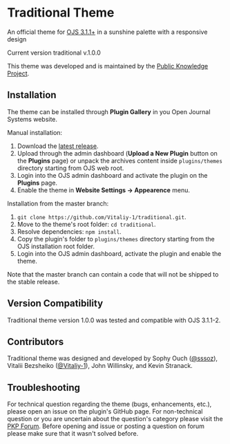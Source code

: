 # Traditional Theme
An official theme for [OJS 3.1.1+](https://pkp.sfu.ca/ojs/) in a sunshine palette with a responsive design

Current version traditional v.1.0.0

This theme was developed and is maintained by the [Public Knowledge Project](https://pkp.sfu.ca/). 

## Installation
The theme can be installed through **Plugin Gallery** in you Open Journal Systems website.

Manual installation: 
1. Download the [latest release](https://github.com/Vitaliy-1/traditional/releases).
2. Upload through the admin dashboard (**Upload a New Plugin** button on the **Plugins** page) or unpack the archives content inside `plugins/themes` directory starting from OJS web root.  
3. Login into the OJS admin dashboard and activate the plugin on the **Plugins** page.
4. Enable the theme in **Website Settings -> Appearence** menu.

Installation from the master branch:
1. `git clone https://github.com/Vitaliy-1/traditional.git`.
2. Move to the theme's root folder: `cd traditional`. 
3. Resolve dependencies: `npm install`.
4. Copy the plugin's folder to `plugins/themes` directory starting from the OJS installation root folder.
5. Login into the OJS admin dashboard, activate the plugin and enable the theme. 

Note that the master branch can contain a code that will not be shipped to the stable release.
## Version Compatibility
Traditional theme version 1.0.0 was tested and compatible with OJS 3.1.1-2.
## Contributors
Traditional theme was designed and developed by Sophy Ouch ([@sssoz](https://github.com/sssoz)), Vitalii Bezsheiko ([@Vitaliy-1](https://github.com/Vitaliy-1)), John Willinsky, and Kevin Stranack. 
## Troubleshooting
For technical question regarding the theme (bugs, enhancements, etc.), please open an issue on the plugin's GitHub page. For non-technical question or you are uncertain about the question's category please visit the [PKP Forum](https://forum.pkp.sfu.ca/). Before opening and issue or posting a question on forum please make sure that it wasn't solved before.  
